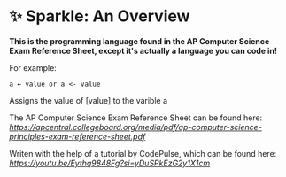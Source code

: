 # ✨ Sparkle: An Overview

**This is the programming language found in the AP Computer Science Exam Reference Sheet, except it's actually a language you can code in!**

For example:
```
a ← value or a <- value
```
Assigns the value of [value] to the varible a


The AP Computer Science Exam Reference Sheet can be found here:  *https://apcentral.collegeboard.org/media/pdf/ap-computer-science-principles-exam-reference-sheet.pdf* 

Writen with the help of a tutorial by CodePulse, which can be found here: *https://youtu.be/Eythq9848Fg?si=yDuSPkEzG2y1X1cm*
